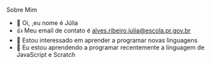 Sobre Mim
- 👋 Oi, ,eu nome é Júlia
- 👍 Meu email de contato é alves.ribeiro.julia@escola.pr.gov.br
- 👀 Estou interessado em aprender a programar novas linguagens
- 🌱 Eu estou aprendendo a programar recentemente a linguagem de JavaScript e Scratch


<!---
fadinha11/fadinha11 is a ✨ special ✨ repository because its `README.md` (this file) appears on your GitHub profile.
You can click the Preview link to take a look at your changes.
--->
